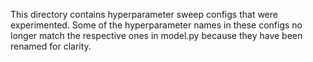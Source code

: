 This directory contains hyperparameter sweep configs that were experimented. Some of the hyperparameter names in these configs no longer match the respective ones in model.py because they have been renamed for clarity.
